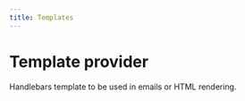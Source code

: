 ```yaml
---
title: Templates
---
```


# Template provider

Handlebars template to be used in emails or HTML rendering.
